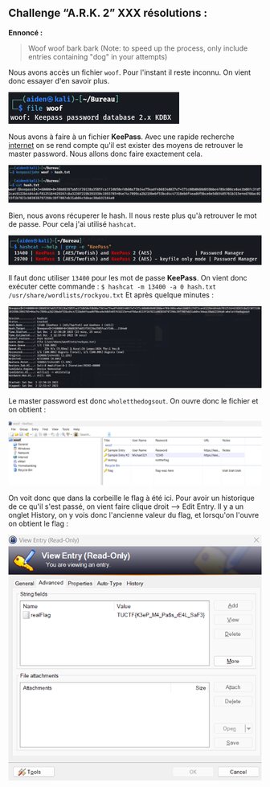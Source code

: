 ## Challenge “A.R.K. 2” XXX résolutions :

**Ennoncé :**
>Woof woof bark bark (Note: to speed up the process, only include entries containing "dog" in your attempts)


Nous avons accès un fichier `woof`. Pour l'instant il reste inconnu. On vient donc essayer d'en savoir plus.

<img src="./src/images/misc_easy_1.png"/>

Nous avons à faire à un fichier **KeePass**. Avec une rapide recherche [internet](https://davistechmedia.com/can-you-crack-a-keepass-database-if-you-forgot-your-password/) on se rend compte qu'il est exister des moyens de retrouver le master password.
Nous allons donc faire exactement cela.

<img src="./src/images/misc_easy_2.png"/>

Bien, nous avons récuperer le hash. Il nous reste plus qu'à retrouver le mot de passe. Pour cela j'ai utilisé `hashcat`.

<img src="./src/images/misc_easy_3.png"/>

Il faut donc utiliser `13400` pour les mot de passe **KeePass**.
On vient donc exécuter cette commande : `$ hashcat -m 13400 -a 0 hash.txt /usr/share/wordlists/rockyou.txt`
Et après quelque minutes :

<img src="./src/images/misc_easy_4.png"/>

Le master password est donc `wholetthedogsout`.
On ouvre donc le fichier et on obtient :

<img src="./src/images/misc_easy_5.png"/>

On voit donc que dans la corbeille le flag à été ici. Pour avoir un historique de ce qu'il s'est passé, on vient faire clique droit --> Edit Entry. Il y a un onglet History, on y vois donc l'ancienne valeur du flag, et lorsqu'on l'ouvre on obtient le flag :

<img src="./src/images/misc_easy_6.png"/>
